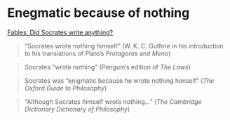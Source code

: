 # Enegmatic because of nothing

[Fables: Did Socrates write anything?](https://chimski.com/2016/04/30/fables-did-socrates-write-anything/)

>“Socrates wrote nothing himself” (W. K. C. Guthrie in his introduction to his translations of Plato’s _Protagoras_ and _Meno_)

> Socrates “wrote nothing” (Penguin’s edition of _The Laws_)

> Socrates was “enigmatic because he wrote nothing himself” (_The Oxford Guide to Philosophy_)

> “Although Socrates himself wrote nothing…” (_The Cambridge Dictionary Dictionary of Philosophy_)

